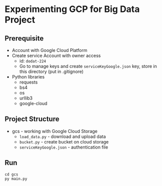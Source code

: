 # Experimenting GCP for Big Data Project 

## Prerequisite

- Account with Google Cloud Platform
- Create service Account with owner access 
    - id: `dodat-224`
    - Go to manage keys and create `serviceKeyGoogle.json` key, store in this directory  (put in .gitignore)
- Python libraries
    - requests
    - bs4
    - os
    - urllib3
    - google-cloud
    
## Project Structure

- gcs - working with Google Cloud Storage
    - `load_data.py` - download and upload data
    - `bucket.py` - create bucket on cloud storage
    - `serviceKeyGoogle.json` - authentication file

## Run

    cd gcs
    py main.py